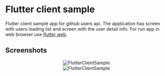 # Flutter client sample

Flutter client sample app for github users api. The application has screen with users loading list and screen with the user detail info. For run app in web browser use [flutter web](https://flutter.dev/docs/get-started/web#set-up).

## Screenshots
<p align="center">
  <a>
    <img alt="FlutterClientSample" src="https://user-images.githubusercontent.com/13707343/82062394-b740d780-96d2-11ea-91e4-308c1aaa7436.gif" />
  </a>
  <br>
  <a>
    <img alt="FlutterClientSample" src="https://user-images.githubusercontent.com/13707343/83507337-1a06e100-a4d1-11ea-88c8-f60ac30592f6.gif" />
  </a>
</p>
